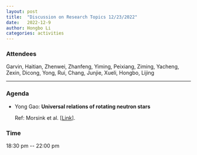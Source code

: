 ```yaml
---
layout: post
title:  "Discussion on Research Topics 12/23/2022"
date:   2022-12-9
author: Hongbo Li
categories: activities
---
```



### Attendees

Garvin, Haitian, Zhenwei, Zhanfeng, Yiming, Peixiang, Ziming, Yacheng, Zexin, Dicong, Yong, Rui, Chang, Junjie, Xueli, Hongbo, Lijing

---

### Agenda

- Yong Gao: **Universal relations of rotating neutron stars**

  Ref: Morsink et al. [[Link](https://iopscience.iop.org/article/10.1086/518648)].
     
       
  
       
  
       

          
### Time

18:30 pm -- 22:00 pm
